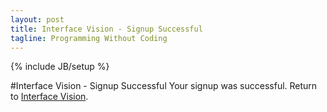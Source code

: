```yaml
---
layout: post
title: Interface Vision - Signup Successful
tagline: Programming Without Coding
---
```

{% include JB/setup %}

#Interface Vision - Signup Successful
Your signup was successful.
Return to [Interface Vision](/index.html).
